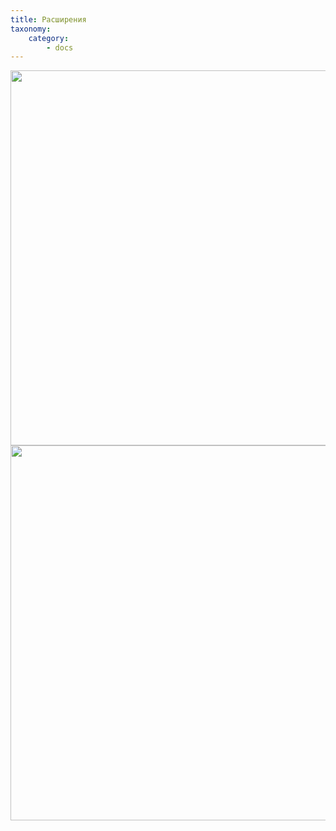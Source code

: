 ```yaml
---
title: Расширения
taxonomy:
    category:
        - docs
---
```


<img src="https://cloud.githubusercontent.com/assets/20211341/20035169/42494ed4-a3c0-11e6-8fdd-b840303cad99.png" width=800 height=600>

<img src="https://cloud.githubusercontent.com/assets/20211341/20035170/4374fcea-a3c0-11e6-9e4a-3513be60873b.png" width=800 height=600>
